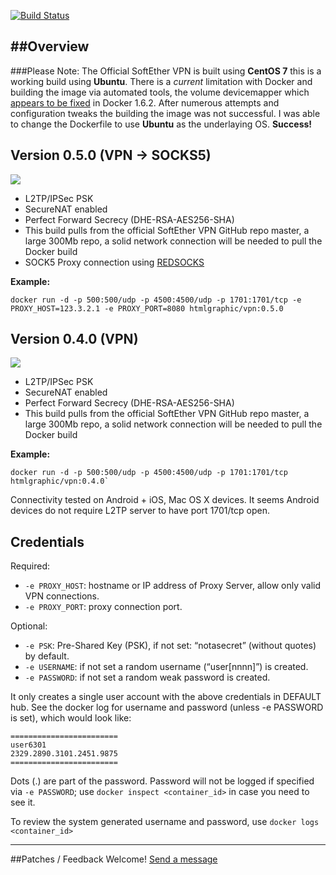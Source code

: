 
[![Build Status](https://api.shippable.com/projects/55b129faedd7f2c0528139bc/badge?branchName=master)](https://app.shippable.com/projects/55b129faedd7f2c0528139bc/builds/latest)

##Overview
---


###Please Note:
The Official SoftEther VPN is built using **CentOS 7** this is a working build using **Ubuntu**. There is a *current* limitation with Docker and building the image via automated tools, the volume devicemapper which [appears to be fixed](https://github.com/docker/docker/issues/6980) in Docker 1.6.2. After numerous attempts and configuration tweaks the building the image was not successful. I was able to change the Dockerfile to use **Ubuntu** as the underlaying OS. **Success!**




## Version 0.5.0 (VPN -> SOCKS5)

[![](https://badge.imagelayers.io/htmlgraphic/vpn:0.5.0.svg)](https://imagelayers.io/?images=htmlgraphic/vpn:0.5.0 'Get your own badge on imagelayers.io')

* L2TP/IPSec PSK
* SecureNAT enabled
* Perfect Forward Secrecy (DHE-RSA-AES256-SHA)
* This build pulls from the official SoftEther VPN GitHub repo master, a large 300Mb repo, a solid network connection will be needed to pull the Docker build
* SOCK5 Proxy connection using [REDSOCKS](http://darkk.net.ru/redsocks/)

**Example:**
```
docker run -d -p 500:500/udp -p 4500:4500/udp -p 1701:1701/tcp -e PROXY_HOST=123.3.2.1 -e PROXY_PORT=8080 htmlgraphic/vpn:0.5.0
```


## Version 0.4.0 (VPN)
[![](https://badge.imagelayers.io/htmlgraphic/vpn:0.4.0.svg)](https://imagelayers.io/?images=htmlgraphic/vpn:0.4.0 'Get your own badge on imagelayers.io')

* L2TP/IPSec PSK
* SecureNAT enabled
* Perfect Forward Secrecy (DHE-RSA-AES256-SHA)
* This build pulls from the official SoftEther VPN GitHub repo master, a large 300Mb repo, a solid network connection will be needed to pull the Docker build

**Example:**
```
docker run -d -p 500:500/udp -p 4500:4500/udp -p 1701:1701/tcp htmlgraphic/vpn:0.4.0`
```



Connectivity tested on Android + iOS, Mac OS X devices. It seems Android devices do not require L2TP server to have port 1701/tcp open.

## Credentials

Required:

* `-e PROXY_HOST`: hostname or IP address of Proxy Server, allow only valid VPN connections.
* `-e PROXY_PORT`: proxy connection port.



Optional:

* `-e PSK`: Pre-Shared Key (PSK), if not set: “notasecret” (without quotes) by default.
* `-e USERNAME`: if not set a random username (“user[nnnn]”) is created.
* `-e PASSWORD`: if not set a random weak password is created.

It only creates a single user account with the above credentials in DEFAULT hub. See the docker log for username and password (unless -e PASSWORD is set), which would look like:

```
========================
user6301
2329.2890.3101.2451.9875
========================
```

Dots (.) are part of the password. Password will not be logged if specified via `-e PASSWORD`; use `docker inspect <container_id>` in case you need to see it.

To review the system generated username and password, use `docker logs <container_id>`

---

##Patches / Feedback Welcome!
[Send a message](https://github.com/htmlgraphic/VPN/issues/new)

